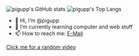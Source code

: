 ![pigupp's GitHub stats](https://github-readme-stats.vercel.app/api?username=pigupp&show_icons=true&theme=github_dark)
![pigupp's Top Langs](https://github-readme-stats.vercel.app/api/top-langs/?username=pigupp&theme=github_dark&langs_count=5)  

- 👋 Hi, I’m @pigupp  
- 🌱 I’m currently learning computer and web stuff  
- 📫 How to reach me: [E-Mail](mailto:6crxdrzwh@relay.firefox.com)  

[Click me for a random video](https://pigupp.github.io/random-video/)  


<!---
pigupp/pigupp is a ✨ special ✨ repository because its `README.md` (this file) appears on your GitHub profile.
You can click the Preview link to take a look at your changes.
--->
